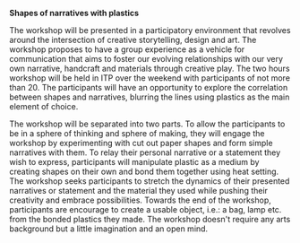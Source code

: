 **Shapes of narratives with plastics**

The workshop will be presented in a participatory environment that revolves around the intersection of creative storytelling, design and art. The workshop proposes to have a group experience as a vehicle for communication that aims to foster our evolving relationships with our very own narrative, handcraft and materials through creative play. The two hours workshop will be held in ITP over the weekend with participants of not more than 20. The participants will have an opportunity to explore the correlation between shapes and narratives, blurring the lines using plastics as the main element of choice. 

The workshop will be separated into two parts. To allow the participants to be in a sphere of thinking and sphere of making, they will engage the workshop by experimenting with cut out paper shapes and form simple narratives with them. To relay their personal narrative or a statement they wish to express, participants will manipulate plastic as a medium by creating shapes on their own and bond them together using heat setting. The workshop seeks participants to stretch the dynamics of their presented narratives or statement and the material they used while pushing their creativity and embrace possibilities. Towards the end of the workshop, participants are encourage to create a usable object, i.e.: a bag, lamp etc. from the bonded plastics they made. The workshop doesn't require any arts background but a little imagination and an open mind. 

